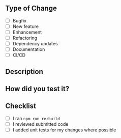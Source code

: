 ## Type of Change

<!-- Put an `x` in the boxes that apply -->

- [ ] Bugfix
- [ ] New feature
- [ ] Enhancement
- [ ] Refactoring
- [ ] Dependency updates
- [ ] Documentation
- [ ] CI/CD

## Description

<!-- Describe your changes in detail -->

## How did you test it?

<!--
Did you write an integration/unit/API test to verify the code changes?
Or did you test this change manually (provide relevant screenshots)?
-->

## Checklist

<!-- Put an `x` in the boxes that apply -->

- [ ] I ran `npm run re:build`
- [ ] I reviewed submitted code
- [ ] I added unit tests for my changes where possible
